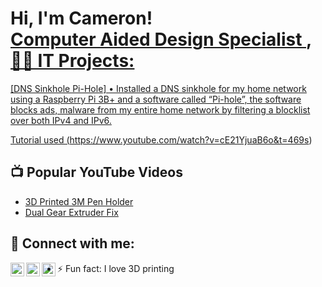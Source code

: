 <h1>Hi, I'm Cameron! <br/><a href="https://github.com/CamDickson">Computer Aided Design Specialist </a>, <a href="https://www.linkedin.com/in/
camerondickson17/"



<h2>👨‍💻 IT Projects:</h2>
 [DNS Sinkhole Pi-Hole] •	Installed a DNS sinkhole for my home network using a Raspberry Pi 3B+ and a software called “Pi-hole”, the software blocks ads, malware from my entire home network by filtering a blocklist over both IPv4 and IPv6.
  
  Tutorial used (https://www.youtube.com/watch?v=cE21YjuaB6o&t=469s)




<h2>📺 Popular YouTube Videos</h2>

- [3D Printed 3M Pen Holder](https://www.youtube.com/watch?v=Rb3Ka4NXiXQ)
- [Dual Gear Extruder Fix ](https://www.youtube.com/watch?v=zKzyd0HsHas)


<h2> 🤳 Connect with me:</h2>

[<img align="left" alt="Cameron Dickson | YouTube" width="22px" src="https://cdn.jsdelivr.net/npm/simple-icons@v3/icons/youtube.svg" />][youtube]
[<img align="left" alt="Cameron Dickson | LinkedIn" width="22px" src="https://cdn.jsdelivr.net/npm/simple-icons@v3/icons/linkedin.svg" />][linkedin]
[<img align="left" alt="Cameron Dickson | Instagram" width="22px" src="https://cdn.jsdelivr.net/npm/simple-icons@v3/icons/instagram.svg" />][instagram]


[youtube]: https://www.youtube.com/@CamDickson16
[instagram]: https://www.instagram.com/camdickson16/
[linkedin]: www.linkedin.com/in/camerondickson17


- ⚡ Fun fact: I love 3D printing 
